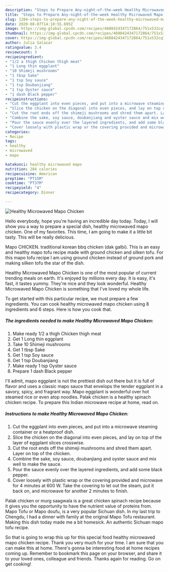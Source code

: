 ```yaml
---
description: "Steps to Prepare Any-night-of-the-week Healthy Microwaved Mapo Chicken"
title: "Steps to Prepare Any-night-of-the-week Healthy Microwaved Mapo Chicken"
slug: 1284-steps-to-prepare-any-night-of-the-week-healthy-microwaved-mapo-chicken
date: 2020-08-07T14:10:55.695Z
image: https://img-global.cpcdn.com/recipes/4608424347172864/751x532cq70/healthy-microwaved-mapo-chicken-recipe-main-photo.jpg
thumbnail: https://img-global.cpcdn.com/recipes/4608424347172864/751x532cq70/healthy-microwaved-mapo-chicken-recipe-main-photo.jpg
cover: https://img-global.cpcdn.com/recipes/4608424347172864/751x532cq70/healthy-microwaved-mapo-chicken-recipe-main-photo.jpg
author: Julia Salazar
ratingvalue: 3.4
reviewcount: 3
recipeingredient:
- "1/2 a thigh Chicken thigh meat"
- "1 Long thin eggplant"
- "10 Shimeji mushrooms"
- "1 tbsp Sake"
- "1 tsp Soy sauce"
- "1 tsp Doubanjiang"
- "1 tsp Oyster sauce"
- "1 dash Black pepper"
recipeinstructions:
- "Cut the eggplant into even pieces, and put into a microwave steaming container or a heatproof dish."
- "Slice the chicken on the diagonal into even pieces, and lay on top of the layer of eggplant slices crosswise."
- "Cut the root ends off the shimeji mushrooms and shred them apart. Layer on top of the chicken."
- "Combine the sake, soy sauce, doubanjiang and oyster sauce and mix well to make the sauce."
- "Pour the sauce evenly over the layered ingredients, and add some black pepper."
- "Cover loosely with plastic wrap or the covering provided and microwave for 4 minutes at 600 W. Take the covering to let out the steam, put it back on, and microwave for another 2 minutes to finish."
categories:
- Recipe
tags:
- healthy
- microwaved
- mapo

katakunci: healthy microwaved mapo 
nutrition: 284 calories
recipecuisine: American
preptime: "PT15M"
cooktime: "PT37M"
recipeyield: "4"
recipecategory: Dinner

---
```



![Healthy Microwaved Mapo Chicken](https://img-global.cpcdn.com/recipes/4608424347172864/751x532cq70/healthy-microwaved-mapo-chicken-recipe-main-photo.jpg)

Hello everybody, hope you're having an incredible day today. Today, I will show you a way to prepare a special dish, healthy microwaved mapo chicken. One of my favorites. This time, I am going to make it a little bit tasty. This will be really delicious.

Mapo CHICKEN. traditional korean bbq chicken (dak galbi). This is an easy and healthy mapo tofu recipe made with ground chicken and silken tofu. For this mapo tofu recipe I am using ground chicken instead of ground pork and making silken tofu the star of the dish.

Healthy Microwaved Mapo Chicken is one of the most popular of current trending meals on earth. It's enjoyed by millions every day. It is easy, it's fast, it tastes yummy. They're nice and they look wonderful. Healthy Microwaved Mapo Chicken is something that I've loved my whole life.


To get started with this particular recipe, we must prepare a few ingredients. You can cook healthy microwaved mapo chicken using 8 ingredients and 6 steps. Here is how you cook that.

<!--inarticleads1-->

##### The ingredients needed to make Healthy Microwaved Mapo Chicken:

1. Make ready 1/2 a thigh Chicken thigh meat
1. Get 1 Long thin eggplant
1. Take 10 Shimeji mushrooms
1. Get 1 tbsp Sake
1. Get 1 tsp Soy sauce
1. Get 1 tsp Doubanjiang
1. Make ready 1 tsp Oyster sauce
1. Prepare 1 dash Black pepper


I&#39;ll admit, mapo eggplant is not the prettiest dish out there but it is full of flavor and uses a classic mapo sauce that envelops the tender eggplant in a savory, spicy, and fragrant way. Mapo eggplant is wonderful over hot steamed rice or even atop noodles. Palak chicken is a healthy spinach chicken recipe. To prepare this Indian microwave recipe at home, read on. 

<!--inarticleads2-->

##### Instructions to make Healthy Microwaved Mapo Chicken:

1. Cut the eggplant into even pieces, and put into a microwave steaming container or a heatproof dish.
1. Slice the chicken on the diagonal into even pieces, and lay on top of the layer of eggplant slices crosswise.
1. Cut the root ends off the shimeji mushrooms and shred them apart. Layer on top of the chicken.
1. Combine the sake, soy sauce, doubanjiang and oyster sauce and mix well to make the sauce.
1. Pour the sauce evenly over the layered ingredients, and add some black pepper.
1. Cover loosely with plastic wrap or the covering provided and microwave for 4 minutes at 600 W. Take the covering to let out the steam, put it back on, and microwave for another 2 minutes to finish.


Palak chicken or murg saagwala is a great chicken spinach recipe because it gives you the opportunity to have the nutrient value of proteins from. Mapo Tofu or Mapo doufu, is a very popular Sichuan dish. In my last trip to Chengdu, I had a dinner with family at the original Mapo Tofu restaurant. Making this dish today made me a bit homesick. An authentic Sichuan mapo tofu recipe. 

So that is going to wrap this up for this special food healthy microwaved mapo chicken recipe. Thank you very much for your time. I am sure that you can make this at home. There's gonna be interesting food at home recipes coming up. Remember to bookmark this page on your browser, and share it to your loved ones, colleague and friends. Thanks again for reading. Go on get cooking!
